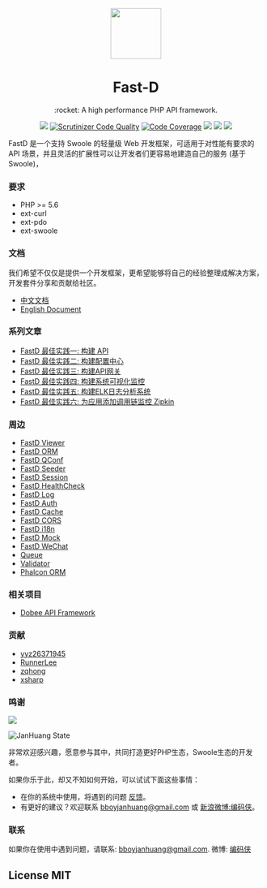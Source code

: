 <p align="center">
    <img src="https://avatars0.githubusercontent.com/u/20292713?s=200&v=4" width="100px" height="100px"/>
</p>
<h1 align="center">Fast-D</h1>

<p align="center">:rocket: A high performance PHP API framework.</p>

<p align="center">
<a href="https://travis-ci.org/fastdlabs/fastD"><img src="https://travis-ci.org/fastdlabs/fastD.svg?branch=master" /></a>
<a href="https://scrutinizer-ci.com/g/fastdlabs/fastD/?branch=master"><img src="https://scrutinizer-ci.com/g/fastdlabs/fastD/badges/quality-score.png?b=master" title="Scrutinizer Code Quality"></a>
<a href="https://scrutinizer-ci.com/g/fastdlabs/fastD/?branch=master"><img src="https://scrutinizer-ci.com/g/fastdlabs/fastD/badges/coverage.png?b=master" alt="Code Coverage"></a>
<a href="http://www.php.net/"><img src="https://img.shields.io/badge/php-v7.4-brightgreen" /></a>
<a href="http://www.swoole.com/"><img src="https://img.shields.io/badge/swoole-v4.5-brightgreen"/></a>
<a href="https://fastdlabs.com/"><img src="https://poser.pugx.org/fastd/fastd/license" /></a>
</p>

FastD 是一个支持 Swoole 的轻量级 Web 开发框架，可适用于对性能有要求的 API 场景，并且灵活的扩展性可以让开发者们更容易地建造自己的服务 (基于Swoole)，

### 要求

* PHP >= 5.6
* ext-curl
* ext-pdo
* ext-swoole

### 文档

我们希望不仅仅是提供一个开发框架，更希望能够将自己的经验整理成解决方案，开发套件分享和贡献给社区。

* [中文文档](http://docs.fastdlabs.com/#/zh-cn/3.2/readme)
* [English Document](https://docs.fastdlabs.com/#/en-us/3.2/readme)

### 系列文章

* [FastD 最佳实践一: 构建 API](http://blog.fastdlabs.com/2017-12-12/create-api)
* [FastD 最佳实践二: 构建配置中心](http://blog.fastdlabs.com/2017-12-12/create-configure)
* [FastD 最佳实践三: 构建API网关](http://blog.fastdlabs.com/2017-12-12/create-gatewray)
* [FastD 最佳实践四: 构建系统可视化监控](http://blog.fastdlabs.com/2017-12-12/create-monitor)
* [FastD 最佳实践五: 构建ELK日志分析系统](http://blog.fastdlabs.com/2017-12-12/create-log)
* [FastD 最佳实践六: 为应用添加调用链监控 Zipkin](http://blog.fastdlabs.com/2017-12-12/create-zipkin)

### 周边

* [FastD Viewer](https://github.com/JanHuang/viewer)
* [FastD ORM](https://github.com/zqhong/fastd-eloquent)
* [FastD QConf](https://github.com/JanHuang/QConfServiceProvider)
* [FastD Seeder](https://github.com/RunnerLee/fastd-seeder)
* [FastD Session](https://github.com/fastdlabs/session-provider)
* [FastD HealthCheck](https://github.com/fastdlabs/health-check-provider)
* [FastD Log](https://github.com/fastdlabs/log-provider)
* [FastD Auth](https://github.com/fastdlabs/auth-provider)
* [FastD Cache](https://github.com/fastdlabs/cache-provider)
* [FastD CORS](https://github.com/fastdlabs/cors-provider)
* [FastD i18n](https://github.com/fastdlabs/i18n-provider)
* [FastD Mock](https://github.com/fastdlabs/mock-provider)
* [FastD WeChat](https://github.com/fastdlabs/wechat-provider)
* [Queue](https://github.com/RunnerLee/queue)
* [Validator](https://github.com/RunnerLee/validator)
* [Phalcon ORM](https://github.com/xueron/fastd-phalcon)

### 相关项目

* [Dobee API Framework](https://github.com/JanHuang/dobee)

### 贡献

* [yyz26371945](https://github.com/yyz26371945)
* [RunnerLee](https://github.com/RunnerLee)
* [zqhong](https://github.com/zqhong)
* [xsharp](https://github.com/xsharp)

### 鸣谢

![](https://s103.ggwan.com/mainlinghitv2/images/public/logo.png)

![JanHuang State](https://github-readme-stats.vercel.app/api?username=janhuang&show_icons=true&title_color=fff&icon_color=79ff97&text_color=9f9f9f&bg_color=151515)

非常欢迎感兴趣，愿意参与其中，共同打造更好PHP生态，Swoole生态的开发者。

如果你乐于此，却又不知如何开始，可以试试下面这些事情：

* 在你的系统中使用，将遇到的问题 [反馈](https://github.com/JanHuang/fastD/issues)。
* 有更好的建议？欢迎联系 [bboyjanhuang@gmail.com](mailto:bboyjanhuang@gmail.com) 或 [新浪微博:编码侠](http://weibo.com/ecbboyjan)。

### 联系

如果你在使用中遇到问题，请联系: [bboyjanhuang@gmail.com](mailto:bboyjanhuang@gmail.com). 微博: [编码侠](http://weibo.com/ecbboyjan)

## License MIT

